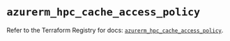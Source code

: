 # `azurerm_hpc_cache_access_policy`

Refer to the Terraform Registry for docs: [`azurerm_hpc_cache_access_policy`](https://registry.terraform.io/providers/hashicorp/azurerm/3.111.0/docs/resources/hpc_cache_access_policy).
